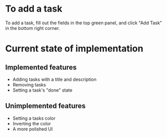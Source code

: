 # To add a task
To add a task, fill out the fields in the top green panel, and click "Add Task" in the bottom right corner.

# Current state of implementation
## Implemented features

* Adding tasks with a title and description
* Removing tasks
* Setting a task's "done" state

## Unimplemented features
* Setting a tasks color
* Inverting the color
* A more polished UI